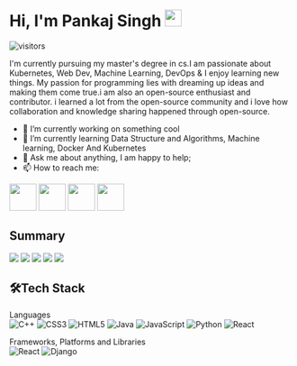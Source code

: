 <h1> Hi, I'm Pankaj Singh <img src="https://user-images.githubusercontent.com/39955420/147578264-bae0526c-028a-49d2-8af8-d08bb4edbd2a.gif" height="30" width="30"></h1>

![visitors](https://visitor-badge.glitch.me/badge?page_id=PankajSingh1010/PankajSigh1010)

I'm currently pursuing my master's degree in cs.I am passionate about Kubernetes, Web Dev, Machine Learning, DevOps & I enjoy learning new things. 
My passion for programming lies with dreaming up ideas and making them come true.i am also an open-source enthusiast and contributor. i learned a lot from the open-source community and i love how collaboration and knowledge sharing happened through open-source.
 
- 🔭 I’m currently working on something cool
- 🌱 I’m currently learning  Data Structure and Algorithms, Machine learning, Docker And Kubernetes
- 💬 Ask me about anything, I am happy to help;
- 📫 How to reach me: 

[<img src="https://user-images.githubusercontent.com/39955420/147572655-e5feabb1-2a36-467c-9906-1fc66d606b41.png" height="48" width="48">](https://www.linkedin.com/) 
[<img src="https://user-images.githubusercontent.com/39955420/147572505-a0f98499-2d13-4149-a68a-a66f7ebe0e23.png" height="48" width="48">](https://twitter.com/its_pankaj10) 
[<img src="https://user-images.githubusercontent.com/39955420/147611479-36ad6cd0-3b53-4d46-8035-0bd940e01a57.png" height="48" width="48">](mailto:pankajsingh132000@gmail.com)
[<img src="https://user-images.githubusercontent.com/39955420/147572858-093e11d5-c974-43de-9795-f328d4cda097.png" height="48" width="48">](https://www.instagram.com/its_pankajsingh10)

<h2>Summary</h2>

![](https://github-profile-summary-cards.vercel.app/api/cards/profile-details?username=pankajsingh1010&theme=monokai) 
![](https://github-profile-summary-cards.vercel.app/api/cards/most-commit-language?username=pankajsingh1010&theme=monokai) 
![](https://github-profile-summary-cards.vercel.app/api/cards/repos-per-language?username=pankajsingh1010&theme=monokai)
![](https://github-profile-summary-cards.vercel.app/api/cards/stats?username=pankajsingh1010&theme=monokai)
![](https://github-profile-summary-cards.vercel.app/api/cards/productive-time?username=pankajsingh1010&theme=monokai) 

<h2>🛠Tech Stack</h2>

Languages  
![C++](https://img.shields.io/badge/c++-%2300599C.svg?style=for-the-badge&logo=c%2B%2B&logoColor=white)
![CSS3](https://img.shields.io/badge/css3-%231572B6.svg?style=for-the-badge&logo=css3&logoColor=white)
![HTML5](https://img.shields.io/badge/html5-%23E34F26.svg?style=for-the-badge&logo=html5&logoColor=white)
![Java](https://img.shields.io/badge/java-%23ED8B00.svg?style=for-the-badge&logo=java&logoColor=white)
![JavaScript](https://img.shields.io/badge/javascript-%23323330.svg?style=for-the-badge&logo=javascript&logoColor=%23F7DF1E)
![Python](https://img.shields.io/badge/python-%23323330.svg?style=for-the-badge&logo=python&logoColor=%23F7DF1E)
![React](https://img.shields.io/badge/React-%23323330.svg?style=for-the-badge&logo=react&logoColor=%23F7DF1E)

Frameworks, Platforms and Libraries  
![React](https://img.shields.io/badge/React-%23323330.svg?style=for-the-badge&logo=react&logoColor=%23F7DF1E)
![Django](https://img.shields.io/badge/Django-%23404d59.svg?style=for-the-badge&logo=Django&logoColor=%2361DAFB)
